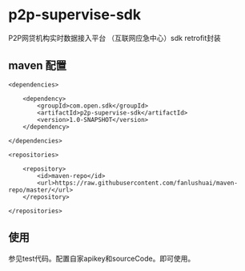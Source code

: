 # p2p-supervise-sdk
P2P网贷机构实时数据接入平台 （互联网应急中心）sdk retrofit封装

## maven 配置

    <dependencies>

        <dependency>
            <groupId>com.open.sdk</groupId>
            <artifactId>p2p-supervise-sdk</artifactId>
            <version>1.0-SNAPSHOT</version>
        </dependency>

    </dependencies>

    <repositories>

        <repository>
            <id>maven-repo</id>
            <url>https://raw.githubusercontent.com/fanlushuai/maven-repo/master/</url>
        </repository>

    </repositories>


## 使用
  参见test代码。配置自家apikey和sourceCode。即可使用。

